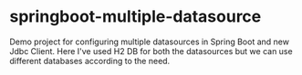 # springboot-multiple-datasource
Demo project for configuring multiple datasources in Spring Boot and new Jdbc Client. Here I've used H2 DB for both the datasources but we can use different databases according to the need. 
